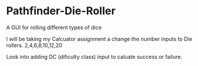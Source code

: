 # Pathfinder-Die-Roller
A GUI for rolling different types of dice

I will be taking my Calcuator assignment a change the number inputs to Die rollers. 2,4,6,8,10,12,20

Look into adding DC (dificulty class) input to caluate success or failure.
